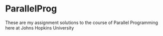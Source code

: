 # ParallelProg
These are my assignment solutions to the course of Parallel Programming here at Johns Hopkins University
